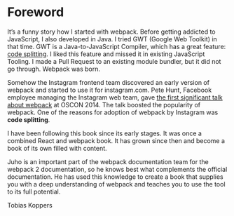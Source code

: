 # Foreword

It’s a funny story how I started with webpack. Before getting addicted to JavaScript, I also developed in Java. I tried GWT (Google Web Toolkit) in that time. GWT is a Java-to-JavaScript Compiler, which has a great feature: [code splitting](http://www.gwtproject.org/doc/latest/DevGuideCodeSplitting.html). I liked this feature and missed it in existing JavaScript Tooling. I made a Pull Request to an existing module bundler, but it did not go through. Webpack was born.

Somehow the Instagram frontend team discovered an early version of webpack and started to use it for instagram.com. Pete Hunt, Facebook employee managing the Instagram web team, gave [the first significant talk about webpack](https://www.youtube.com/watch?v=VkTCL6Nqm6Y) at OSCON 2014. The talk boosted the popularity of webpack. One of the reasons for adoption of webpack by Instagram was **code splitting**.

I have been following this book since its early stages. It was once a combined React and webpack book. It has grown since then and become a book of its own filled with content.

Juho is an important part of the webpack documentation team for the webpack 2 documentation, so he knows best what complements the official documentation. He has used this knowledge to create a book that supplies you with a deep understanding of webpack and teaches you to use the tool to its full potential.

Tobias Koppers
